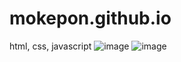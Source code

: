 # mokepon.github.io
html, css, javascript
![image](https://github.com/rcamp17/mokepon.github.io/assets/139178908/2a9367ad-88bb-412c-80a0-818428517471)
![image](https://github.com/rcamp17/mokepon.github.io/assets/139178908/c0fc10c4-17d1-4f19-9968-ce00dae936ee)
